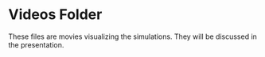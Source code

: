 # Videos Folder 

These files are movies visualizing the simulations. They will be discussed in the presentation.
